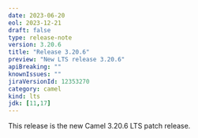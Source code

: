 ```yaml
---
date: 2023-06-20
eol: 2023-12-21
draft: false
type: release-note
version: 3.20.6
title: "Release 3.20.6"
preview: "New LTS release 3.20.6"
apiBreaking: ""
knownIssues: ""
jiraVersionId: 12353270
category: camel
kind: lts
jdk: [11,17]
---
```


This release is the new Camel 3.20.6 LTS patch release.
